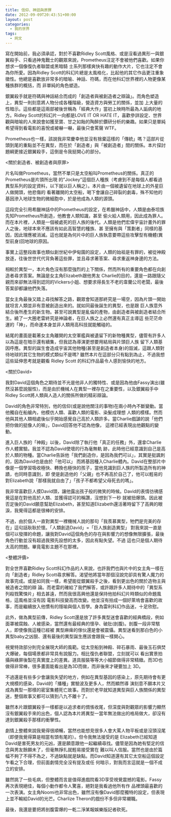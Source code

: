 ```yaml
---
title: 信仰、神話與原罪
date: 2012-09-09T20:43:51+00:00
layout: post
categories:
  - 我的世界
tags:
  - 网文
---
```

寫在開始前，我必須承認，對於不喜歡Ridley Scott風格、或是沒看過異形一與銀翼殺手、只看過神鬼戰士的觀眾來說，Prometheus注定不會被他們喜歡。如果你想求一個像復仇者聯盟或黑暗騎 士系列那樣爽快有趣的動作大片，它也注定不會為你所愛。因為Ridley Scott的科幻片總是太風格化，比起他的其它作品更注重象徵性。他總是喜歡放非常多的暗喻、神話、符碼，而在他科幻世界裡的人物更像某種族群的概括，而 非單純的角色塑造。

銀翼殺手就是符碼與神話結合而成的「創造者與被創造者之辯論」。而角色塑造上，異型一則刻意將人物分成各種階級，營造資方與勞工的關係，並加 上大量的性暗示。這些都是這兩部被後世稱為「經典大作」當初上映時所最為人詬病的地方。Ridley Scott的科幻片一向都是LOVE IT OR HATE IT，喜歡參詳設定、世界觀與暗喻的人來說會如獲至寶、甘之如飴的陶醉於鑽研分析的樂趣。如果只是單純希望得到看電影的喜悅或被嚇一嚇，最後只會罵聲 WTF。

Prometheus也一樣，該說我非常慶幸他並沒有捨棄這樣的「傳統」嗎？這部片從頭到尾的重點並不在異型，而在於「創造者」與「被創造者」間的關係。本片探討題綱更接近銀翼殺手，這倒是令我挺開心的部分。

<關於創造者、被創造者與原罪>

片名叫做Prometheus，當然不單只是太空船叫Prometheus的關係。真正的Prometheus是片頭所出現 的”Jockey”這個巨人種族（考慮到不是每個人都看過異型系列的設定資料，以下就以巨人稱之）。本片由一個被遺留在地球上的外星巨人做開頭，他悲傷的 看著離開的太空船，喝下會讓自己碎裂的劇毒，殊不知他的基因滲入地球生物的微細胞中，於是他成為人類的源頭。
<!--more-->
這段完全引用希臘神話中的Prometheus的設定，在希臘神話中，人類是由泰坦族先知Prometheus所創造，他教會人類知識，甚至 偷火給人類用，因此成為罪人。而在本片裡，人類是一個被處死的巨人族的後代。人類是他們宏偉宇宙計畫外的罪人之後，地球本來不應該有如此高智慧的種族、甚 至擁有與「策劃者」同樣的基因，因此理應被消滅。這也就是為何片中的巨人族執意要帶這些攻擊型有機體(異型前身)回地球的原因。

事實上這整段故事也類似創世紀中伊甸園的設定，人類的始祖是有罪的，被從神殿放逐，往後世世代代背負著這些罪，並且尋求著答案、尋求重返神身邊的方法。

相較於異型一，本片角色沒有那麼強烈的上下關係，然而所有的重要角色都在向創造者尋求答案。無論是女主角Elizabeth跟他男友 Charlie的目的，還是一路跟隨父親而來卻無法得到認同的Vickers小姐、想要求得長生不老的韋蘭公司老闆，最後答案卻都讓他們失落。

當女主角最後又踏上尋找解答之路，觀眾會知道那終究是一場空，因為片頭一開始就坦言人類並非有意被創造出來的。就如同最後誕生的異型，也是跟 巨人族意外結合後所產生的新生物。甚至可說異型是亂倫的產物，由創造者與被創造者結合所生。繞了一大圈老雷終究是神論者，在巨人族之上必然還有真正主導這 些茫茫命運的「神」，而命運本身並非人類用高科技就能觸碰的。

結尾的畫面是載著女主角離開的太空軍艦與被遺留下的新物種異型，儘管有許多人以為這是在暗示還有續集，但我認為導演更想要用結局與片頭巨人族 留下人類基因呼應。異型的誕生會造成宇宙其他物種(甚至是創造者本身)的毀滅，這跟人類對待地球的其它生物的模式類似不是嗎? 雖然本片在這部分只有點到為止，不過我想這些延伸思考就是觀看 Ridley Scott 的科幻作品最令人感到愉快的地方。

<關於David>

我對David這個角色之期待並不光是他非人的獨特性、或是因為他由Fassy演出(雖然沒甚麼說服性)，而是由於機械人在異型一裡存在之重要性，以及銀翼殺手中Ridley Scott將人類與人造人的關係所做的精彩辯論。

David的角色非常特別，他的信仰(或是說他關注的事物)在兩小時內不斷變動。當他獨自在船艙內，他模仿人類、喜歡人類的電影、染髮成理想 人類的模樣。然而他與其他人類相處後似乎開始感覺自己高於人類許多。當Charlie戲謔的說「他們把你做的挺像人的嘛」，David回答他不認為他像， 這裡已經表現出他觀點的變動。

進入巨人族的「神殿」以後，David除了執行他「真正的任務」外，還拿Charlie作人體實驗。我並不認為David使壞的行為毫無軌 跡，此時他已經意識到自己是高於人類的物種。當Charlie告訴他「我們創造你，是因為我們可以」，其實是挺諷刺的，因為David也是由於「他可以」 而將基因種入Charlie體內。David在整部片中像是一個學習吸收極快、轉換也極快的孩子，當他見識到巨人族的所製造所有的神蹟，也同時意識到，即 使是創造他的「父親」也不再高於自己了，他可以輕易的對Elizabeth說「那樣我就自由了」「孩子不都希望父母死去的嗎」。

我非常喜歡巨人摸David頭，讓他露出孩子般的微笑的時候。David的表情彷彿感覺這是在對他高於人類、並獲得認可的稱讚，沒想到下一秒 就被扭爆頭。因此被否定後的David願意幫助Elizabeth，甚至知道Elizabeth還活著時留下了高興的眼淚，我覺得這都是很棒的安排。

不過，由於個人一直對異型一裡機械人說的那句「我羨慕異型，牠們是完美的存在」這句話耿耿於懷。「人類創造David」=「巨人族創造異型」 對我來說一直是個可以發揮的命題，讓我對David這個角色的存在與影響力的想像無限擴張，最後角色行動並沒有超過我預先設想的太多，因此有點失望。不過 這也只是個人期待太高的問題。畢竟電影主題不在那裡。

<整體評價>

對全世界喜歡Ridley Scott科幻作品的人來說，也許我們也與片中的女主角一樣在向「創造者」Ridley Scott尋求解答。渴望他將當年那個沒說完卻具有驚人魔力的故事完成。或是如同我一樣，希望能從銀翼殺手之後，看到更出色的關於造物主與被造者之間的辯 論。而老雷的確給了我們解答，或許跟許多人期待中的「異型系列殺戮驚悚片」相去甚遠，然而我很高興他還是保持他拍科幻片時類似的命題風格，這風格並沒有因 電影科技變高而改變。他並沒有拍成一個好萊塢會喜歡的故事，而是繼續放入他慣有的隱喻與個人哲學。身為雷利科幻作品迷，十足欣慰。

此外，做為異型前傳，Ridley Scott還是放了許多異型迷會喜歡的經典橋段，例如面罩被腐蝕、人被感染，當然還有最經典的懷孕、破肚(剖腹)。剖腹一段非常駭人，即使像我這種已經被 異型麻痺的傢伙還是會被震懾。異型迷看到那白色的小異型baby之凶狠、還有最後的異型誕生應該會跟我一樣開心。

視覺特效部分則完全展現大師的風範。從太空船到神殿、碎石暴雨、最後玉石俱焚大爆破，每個場景都非常具有說服力。相比復仇者聯盟，立刻就可以 看出實景拍攝與綠屏後製在真實度上的差異。道具服裝等等大小細節做得非常精緻。而3D也做得非常棒，很多畫面能看出是為3D而做，而非後來才硬要加上 3D。

不過還是有些多少會讓我失望的地方，例如在異型基因的感染上，原先期待會有更大規模的感染，David的「播種」實驗波及更多人，然而顯然導 演刻意不願本片又成為異型一那樣的密室集體死亡故事。而對於老早就知道異型與巨人族關係的異型迷，整個故事又都可以猜到八九不離十了。

雖然本片跟銀翼殺手一樣都是以追求者的惆悵收尾，但深度與對觀眾的影響力顯然沒有銀翼殺手來的出色，個人認為本片將異型一當年無法做出的格局做大，卻沒有達到銀翼殺手那樣的衝擊性。

劇情上整體來說我覺得很順暢，當然也能想見很多人會大罵人物平板或是沒頭沒尾（即便我覺得算是相當有頭有尾的）。但令我無法接受的是 Elizabeth已經知道David是害死男友的元凶，還是願意跟他一起繼續尋找。儘管是因為她有堅定的信念與男友餘願未了，但毫無掙扎就輕易接受實在 難以叫人信服。當然也是由於篇幅不夠了不得不為之，不過缺點就是缺點。而David知道還有其它太空船這個設定乍看之下合理，但前面劇情完全沒有提及或任 何暗示，對我而言這就是一個不成立的安排。

雖然挑了一些毛病，但整體而言是值得進戲院看3D享受視覺震撼的電影。Fassy再次表現絕佳，每個小動作都令人驚喜，絕對是我看過他所有作 品裡頭最喜歡的一次表演。女主角Noomi也非常出色，雖然沒有像David那麼獨特的設定，但表現上並不輸給David的光芒。Charlize Theron的戲份不多但非常襯職。

最後，我還是要把將剖腹雷爆的一乾二淨某報娛樂版記者砍死。
